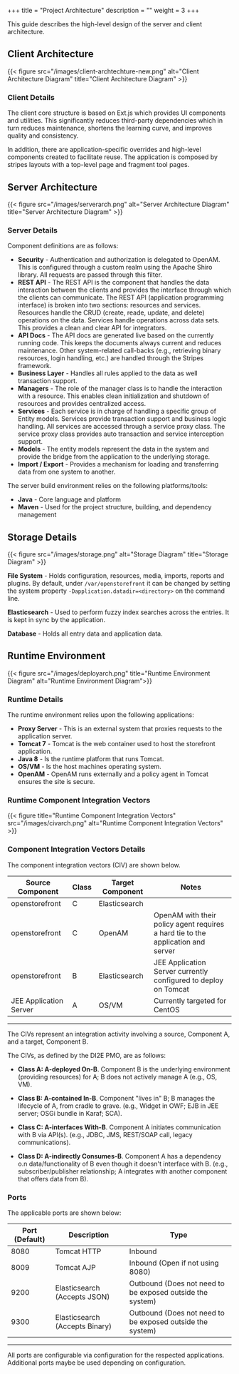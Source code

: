 +++
title = "Project Architecture"
description = ""
weight = 3
+++

This guide describes the high-level design of the server and client architecture.
<!--more-->

## Client Architecture

{{< figure src="/images/client-archtechture-new.png" alt="Client Architecture Diagram" title="Client Architecture Diagram" >}}

### Client Details

The client core structure is based on Ext.js which provides UI components and utilities. This significantly reduces third-party dependencies which in turn reduces maintenance, shortens the learning curve, and improves quality and consistency.

In addition, there are application-specific overrides and high-level components created to facilitate reuse.
The application is composed by stripes layouts with a top-level page and fragment tool pages.

## Server Architecture

{{< figure src="/images/serverarch.png" alt="Server Architecture Diagram" title="Server Architecture Diagram" >}}

### Server Details

Component definitions are as follows:

- **Security** - Authentication and authorization is delegated to OpenAM. This is configured through a custom realm using the Apache Shiro library. All requests are passed through this filter.
- **REST API** - The REST API is the component that handles the data interaction between the clients and provides the interface through which the clients can communicate. The REST API (application programming interface) is broken into two sections: resources and services. Resources handle the CRUD (create, reade, update, and delete) operations on the data. Services handle operations across data sets. This provides a clean and clear API for integrators.
- **API Docs** - The API docs are generated live based on the currently running code. This keeps the documents always current and reduces maintenance. Other system-related call-backs (e.g., retrieving binary resources, login handling, etc.) are handled through the Stripes framework.
- **Business Layer**  - Handles all rules applied to the data as well transaction support.
- **Managers** - The role of the manager class is to handle the interaction with a resource. This enables clean initialization and shutdown of resources and provides centralized access.
- **Services** - Each service is in charge of handling a specific group of Entity models. Services provide transaction support and business logic handling. All services are accessed through a service proxy class.  The service proxy class provides auto transaction and service interception support.
- **Models**  - The entity models represent the data in the system and provide the bridge from the application to the underlying storage.
- **Import / Export** - Provides a mechanism for loading and transferring data from one system to another.

The server build environment relies on the following platforms/tools:

- **Java** - Core language and platform
- **Maven** - Used for the project structure, building, and dependency management

## Storage Details

{{< figure src="/images/storage.png" alt="Storage Diagram" title="Storage Diagram" >}}

**File System**  - Holds configuration, resources, media, imports, reports and plugins. By default, under `/var/openstorefront` it can be changed by setting the system property `-Dapplication.datadir=<directory>` on the command line.

**Elasticsearch** - Used to perform fuzzy index searches across the entries. It is kept in sync by the application.

**Database** - Holds all entry data and application data.

## Runtime Environment

{{< figure src="/images/deployarch.png" title="Runtime Environment Diagram" alt="Runtime Environment Diagram">}}

### Runtime Details

The runtime environment relies upon the following applications:

- **Proxy Server** - This is an external system that proxies requests to the application server.
- **Tomcat 7** - Tomcat is the web container used to host the storefront application.
- **Java 8** - Is the runtime platform that runs Tomcat.
- **OS/VM** - Is the host machines operating system.
- **OpenAM** - OpenAM runs externally and a policy agent in Tomcat ensures the site is secure.

### Runtime Component Integration Vectors

{{< figure title="Runtime Component Integration Vectors" src="/images/civarch.png" alt="Runtime Component Integration Vectors" >}}

### Component Integration Vectors Details

The component integration vectors (CIV) are shown below.

| Source Component       | Class | Target Component | Notes                                                                            |
|------------------------|-------|------------------|----------------------------------------------------------------------------------|
| openstorefront         | C     | Elasticsearch    |                                                                                  |
| openstorefront         | C     | OpenAM           | OpenAM with their policy agent requires a hard tie to the application and server |
| openstorefront         | B     | Elasticsearch    | JEE Application Server currently configured to deploy on Tomcat                  |
| JEE Application Server | A     | OS/VM            | Currently targeted for CentOS                                                    |

------

The CIVs represent an integration activity involving a source, Component
A, and a target, Component B.

The CIVs, as defined by the DI2E PMO, are as follows:

- **Class A: A-deployed On-B**. Component B is the underlying
    environment (providing resources) for A; B does not actively manage
    A (e.g., OS, VM).

- **Class B: A-contained In-B**. Component "lives in"  B; B manages
    the lifecycle of A, from cradle to grave. (e.g., Widget in OWF; EJB
    in JEE server; OSGi bundle in Karaf; SCA).

- **Class C: A-interfaces With-B**. Component A initiates
    communication with B via API(s). (e.g., JDBC, JMS, REST/SOAP call,
    legacy communications).

- **Class D: A-indirectly Consumes-B**. Component A has a dependency
    o.n data/functionality of B even though it doesn't interface with B.
    (e.g., subscriber/publisher relationship; A integrates with another
    component that offers data from B).

### Ports

The applicable ports are shown below:

| Port (Default) | Description                   | Type                                                     |
|---------------|-------------------------------|----------------------------------------------------------|
| 8080          | Tomcat HTTP                   | Inbound                                                  |
| 8009          | Tomcat AJP                    | Inbound (Open if not using 8080)                          |
| 9200          | Elasticsearch (Accepts JSON)   | Outbound (Does not need to be exposed outside the system) |
| 9300          | Elasticsearch (Accepts Binary) | Outbound (Does not need to be exposed outside the system) |

------

All ports are configurable via configuration for the respected applications. Additional ports maybe be used depending on configuration.
